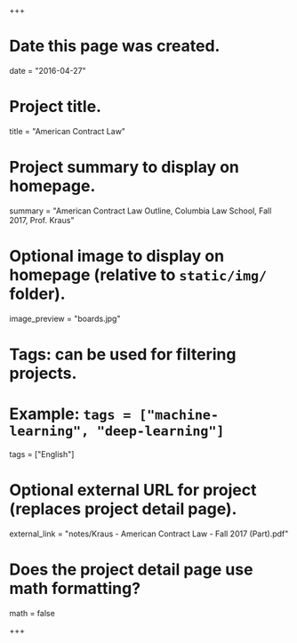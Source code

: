 ﻿+++
# Date this page was created.
date = "2016-04-27"

# Project title.
title = "American Contract Law"

# Project summary to display on homepage.
summary = "American Contract Law Outline, Columbia Law School, Fall 2017, Prof. Kraus"

# Optional image to display on homepage (relative to `static/img/` folder).
image_preview = "boards.jpg"

# Tags: can be used for filtering projects.
# Example: `tags = ["machine-learning", "deep-learning"]`
tags = ["English"]

# Optional external URL for project (replaces project detail page).
external_link = "notes/Kraus - American Contract Law - Fall 2017 (Part).pdf"

# Does the project detail page use math formatting?
math = false

+++

